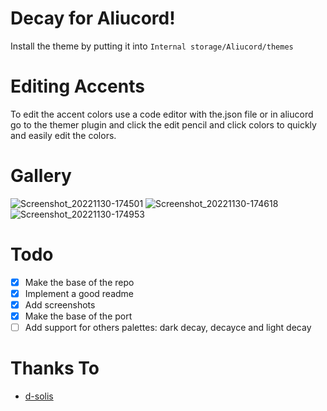 # Decay for Aliucord!

Install the theme by putting it into `Internal storage/Aliucord/themes`

# Editing Accents

To edit the accent colors use a code editor with the.json file or in aliucord go to the themer plugin and click the edit pencil and click colors to quickly and easily edit the colors.
  
# Gallery

![Screenshot_20221130-174501](https://user-images.githubusercontent.com/43517199/197301912-abd5ccd4-bce2-4a7d-ba1d-d36d5a121449.jpg)
![Screenshot_20221130-174618](https://user-images.githubusercontent.com/43517199/197301916-fe9e28c5-9643-4d60-a10c-0656df08b9f7.jpg)
![Screenshot_20221130-174953](https://user-images.githubusercontent.com/43517199/197301917-de98b21b-72b6-42a0-b710-25b96fabae16.jpg)

# Todo

- [x] Make the base of the repo
- [x] Implement a good readme
- [x] Add screenshots
- [x] Make the base of the port
- [ ] Add support for others palettes: dark decay, decayce and light decay

# Thanks To

- [d-solis](https://github.com/d-solis)
